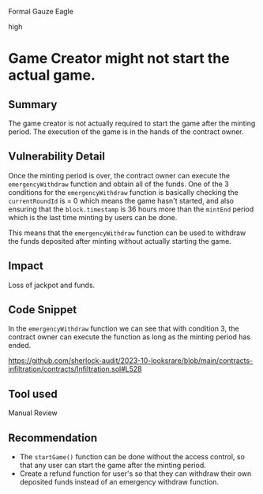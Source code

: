 Formal Gauze Eagle

high

# Game Creator might not start the actual game.
## Summary

The game creator is not actually required to start the game after the minting period. The execution of the game is in the hands of the contract owner.

## Vulnerability Detail

Once the minting period is over, the contract owner can execute the ``emergencyWithdraw`` function and obtain all of the funds. One of the 3 conditions for the ``emergencyWithdraw`` function is basically checking the ``currentRoundId`` is = 0 which means the game hasn't started, and also ensuring that the ``block.timestamp`` is 36 hours more than the ``mintEnd`` period which is the last time minting by users can be done.

This means that the ``emergencyWithdraw`` function can be used to withdraw the funds deposited after minting without actually starting the game. 

## Impact

Loss of jackpot and funds.

## Code Snippet

In the ``emergencyWithdraw`` function we can see that with condition 3, the contract owner can execute the function as long as the minting period has ended. 

https://github.com/sherlock-audit/2023-10-looksrare/blob/main/contracts-infiltration/contracts/Infiltration.sol#L528

## Tool used

Manual Review

## Recommendation

- The ``startGame()`` function can be done without the access control, so that any user can start the game after the minting period.
- Create a refund function for user's so that they can withdraw their own deposited funds instead of an emergency withdraw function.
